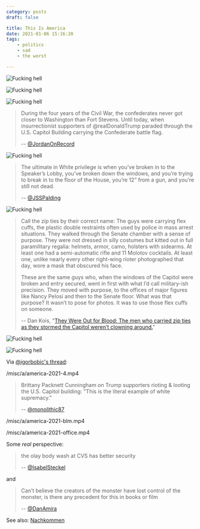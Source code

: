 ```yaml
---
category: posts
draft: false

title: This Is America
date: 2021-01-06 15:16:20
tags:
    - politics
    - sad
    - the worst

---
```


![Fucking hell](/misc/a/america-2021.jpg)

![Fucking hell](/misc/a/america-2021-2.jpg)

![Fucking hell](/misc/a/america-2021-camancho.jpeg)

> During the four years of the Civil War, the confederates never got closer to Washington than Fort Stevens. Until today, when insurrectionist supporters of @realDonaldTrump paraded through the U.S. Capitol Building carrying the Confederate battle flag.
>
> -- [@JordanOnRecord](https://twitter.com/JordanOnRecord/status/1346931938955812866/photo/1)

![Fucking hell](/misc/a/america-2021-3.jpeg)

> The ultimate in White privilege is when you’ve broken in to the Speaker’s Lobby, you’ve broken down the windows, and you’re trying to break in to the floor of the House, you’re 12” from a gun, and you’re still not dead.
>
> -- [@JSSPalding](https://twitter.com/JSSpalding/status/1346935326426599424)

![Fucking hell](/misc/a/america-2021-5.jpeg)

> Call the zip ties by their correct name: The guys were carrying flex cuffs, the plastic double restraints often used by police in mass arrest situations. They walked through the Senate chamber with a sense of purpose. They were not dressed in silly costumes but kitted out in full paramilitary regalia: helmets, armor, camo, holsters with sidearms. At least one had a semi-automatic rifle and 11 Molotov cocktails. At least one, unlike nearly every other right-wing rioter photographed that day, wore a mask that obscured his face.
>
> These are the same guys who, when the windows of the Capitol were broken and entry secured, went in first with what I’d call military-ish precision. They moved with purpose, to the offices of major figures like Nancy Pelosi and then to the Senate floor. What was that purpose? It wasn’t to pose for photos. It was to use those flex cuffs on someone.
>
> -- Dan Kois, "[They Were Out for Blood: The men who carried zip ties as they stormed the Capitol weren’t clowning around.](https://slate.com/news-and-politics/2021/01/was-there-a-plan-for-hostages-or-killings-at-the-capitol.html?via=rss_socialflow_twitter)"

![Fucking hell](/misc/a/america-2021-6.jpg)

![Fucking hell](/misc/a/america-2021-7.jpg)

Via [@igorbobic's thread](https://twitter.com/igorbobic/status/1346911809274478594):

/misc/a/america-2021-4.mp4

> Brittany Packnett Cunningham on Trump supporters rioting & looting the U.S. Capitol building: "This is the literal example of white supremacy."
>
> -- [@monolithic87](https://twitter.com/monolithic87/status/1347059317061652480)

/misc/a/america-2021-blm.mp4

/misc/a/america-2021-office.mp4

Some _real_ perspective:

> the olay body wash at CVS has better security
>
> -- [@IsabelSteckel](https://twitter.com/IsabelSteckel/status/1346913507959304192)

and

> Can’t believe the creators of the monster have lost control of the monster, is there any precedent for this in books or film
>
> -- [@DanAmira](https://twitter.com/DanAmira/status/1346904343413465090)

See also: [Nachkommen](/posts/f7f500f59e795184a53b0c9a36815534)

